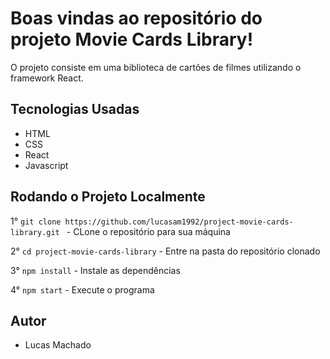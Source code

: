 # Boas vindas ao repositório do projeto Movie Cards Library!

O projeto consiste em uma biblioteca de cartões de filmes utilizando o framework React.


## Tecnologias Usadas

- HTML
- CSS
- React
- Javascript

## Rodando o Projeto Localmente

1° `git clone https://github.com/lucasam1992/project-movie-cards-library.git ` - CLone o repositório para sua máquina<br />

2° `cd project-movie-cards-library` - Entre na pasta do repositório clonado<br />

3° `npm install` - Instale as dependências<br />

4° `npm start` - Execute o programa<br />

## Autor

- Lucas Machado